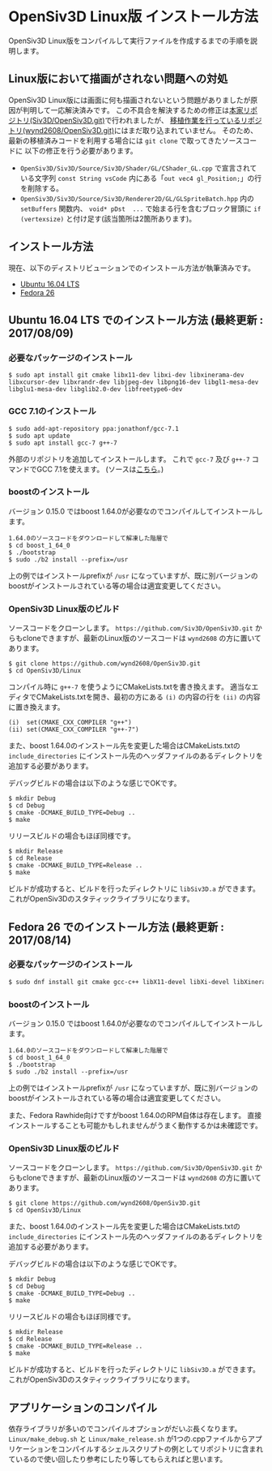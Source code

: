 # OpenSiv3D Linux版 インストール方法

OpenSiv3D Linux版をコンパイルして実行ファイルを作成するまでの手順を説明します。


## Linux版において描画がされない問題への対処

OpenSiv3D Linux版には画面に何も描画されないという問題がありましたが原因が判明して一応解決済みです。
この不具合を解決するための修正は[本家リポジトリ(Siv3D/OpenSiv3D.git)](https://github.com/Siv3D/OpenSiv3D.git)で行われましたが、
[移植作業を行っているリポジトリ(wynd2608/OpenSiv3D.git)](https://github.com/wynd2608/OpenSiv3D.git)にはまだ取り込まれていません。
そのため、最新の移植済みコードを利用する場合には `git clone` で取ってきたソースコードに
以下の修正を行う必要があります。

- `OpenSiv3D/Siv3D/Source/Siv3D/Shader/GL/CShader_GL.cpp` で宣言されている文字列 `const String vsCode` 内にある「`out vec4 gl_Position;`」の行を削除する。
- `OpenSiv3D/Siv3D/Source/Siv3D/Renderer2D/GL/GLSpriteBatch.hpp` 内の `setBuffers` 関数内、 `void* pDst  ...` で始まる行を含むブロック冒頭に `if (vertexsize)` と付け足す(該当箇所は2箇所あります)。


## インストール方法

現在、以下のディストリビューションでのインストール方法が執筆済みです。

- [Ubuntu 16.04 LTS](#user-content-ubunt16.04lts)
- [Fedora 26](#user-content-fedora26)


## <a name="ubuntu16.04lts"> Ubuntu 16.04 LTS でのインストール方法 (最終更新 : 2017/08/09)
### 必要なパッケージのインストール
    $ sudo apt install git cmake libx11-dev libxi-dev libxinerama-dev libxcursor-dev libxrandr-dev libjpeg-dev libpng16-dev libgl1-mesa-dev libglu1-mesa-dev libglib2.0-dev libfreetype6-dev

### GCC 7.1のインストール
	$ sudo add-apt-repository ppa:jonathonf/gcc-7.1
	$ sudo apt update
	$ sudo apt install gcc-7 g++-7

外部のリポジトリを追加してインストールします。
これで `gcc-7` 及び `g++-7` コマンドでGCC 7.1を使えます。
(ソースは[こちら](https://askubuntu.com/questions/914885/installing-gcc-7-and-newer-packages-in-ubuntu-16-04)。)

### boostのインストール
バージョン 0.15.0 ではboost 1.64.0が必要なのでコンパイルしてインストールします。

	1.64.0のソースコードをダウンロードして解凍した階層で
	$ cd boost_1_64_0
	$ ./bootstrap
	$ sudo ./b2 install --prefix=/usr

上の例ではインストールprefixが `/usr` になっていますが、既に別バージョンのboostがインストールされている等の場合は適宜変更してください。

### OpenSiv3D Linux版のビルド
ソースコードをクローンします。
`https://github.com/Siv3D/OpenSiv3D.git` からもcloneできますが、最新のLinux版のソースコードは `wynd2608` の方に置いてあります。

	$ git clone https://github.com/wynd2608/OpenSiv3D.git
	$ cd OpenSiv3D/Linux

コンパイル時に `g++-7` を使うようにCMakeLists.txtを書き換えます。
適当なエディタでCMakeLists.txtを開き、最初の方にある `(i)` の内容の行を `(ii)` の内容に置き換えます。

	(i)  set(CMAKE_CXX_COMPILER "g++")
	(ii) set(CMAKE_CXX_COMPILER "g++-7")

また、boost 1.64.0のインストール先を変更した場合はCMakeLists.txtの `include_directories` にインストール先のヘッダファイルのあるディレクトリを追加する必要があります。

デバッグビルドの場合は以下のような感じでOKです。

	$ mkdir Debug
	$ cd Debug
	$ cmake -DCMAKE_BUILD_TYPE=Debug ..
	$ make

リリースビルドの場合もほぼ同様です。

	$ mkdir Release
	$ cd Release
	$ cmake -DCMAKE_BUILD_TYPE=Release ..
	$ make

ビルドが成功すると、ビルドを行ったディレクトリに `libSiv3D.a` ができます。
これがOpenSiv3Dのスタティックライブラリになります。


## <a name="fedora26"> Fedora 26 でのインストール方法 (最終更新 : 2017/08/14)

### 必要なパッケージのインストール
```sh
$ sudo dnf install git cmake gcc-c++ libX11-devel libXi-devel libXinerama-devel libXcursor-devel libXrandr-devel turbojpeg-devel libpng-devel glib2-devel mesa-libGL-devel mesa-libGLU-devel freetype-devel
```

### boostのインストール
バージョン 0.15.0 ではboost 1.64.0が必要なのでコンパイルしてインストールします。

	1.64.0のソースコードをダウンロードして解凍した階層で
	$ cd boost_1_64_0
	$ ./bootstrap
	$ sudo ./b2 install --prefix=/usr

上の例ではインストールprefixが `/usr` になっていますが、既に別バージョンのboostがインストールされている等の場合は適宜変更してください。

また、Fedora Rawhide向けですがboost 1.64.0のRPM自体は存在します。
直接インストールすることも可能かもしれませんがうまく動作するかは未確認です。

### OpenSiv3D Linux版のビルド
ソースコードをクローンします。
`https://github.com/Siv3D/OpenSiv3D.git` からもcloneできますが、最新のLinux版のソースコードは `wynd2608` の方に置いてあります。

	$ git clone https://github.com/wynd2608/OpenSiv3D.git
	$ cd OpenSiv3D/Linux

また、boost 1.64.0のインストール先を変更した場合はCMakeLists.txtの `include_directories` にインストール先のヘッダファイルのあるディレクトリを追加する必要があります。

デバッグビルドの場合は以下のような感じでOKです。

	$ mkdir Debug
	$ cd Debug
	$ cmake -DCMAKE_BUILD_TYPE=Debug ..
	$ make

リリースビルドの場合もほぼ同様です。

	$ mkdir Release
	$ cd Release
	$ cmake -DCMAKE_BUILD_TYPE=Release ..
	$ make

ビルドが成功すると、ビルドを行ったディレクトリに `libSiv3D.a` ができます。
これがOpenSiv3Dのスタティックライブラリになります。


## アプリケーションのコンパイル
依存ライブラリが多いのでコンパイルオプションがだいぶ長くなります。
`Linux/make_debug.sh` と `Linux/make_release.sh` が1つの.cppファイルからアプリケーションをコンパイルするシェルスクリプトの例としてリポジトリに含まれているので使い回したり参考にしたり等してもらえればと思います。
